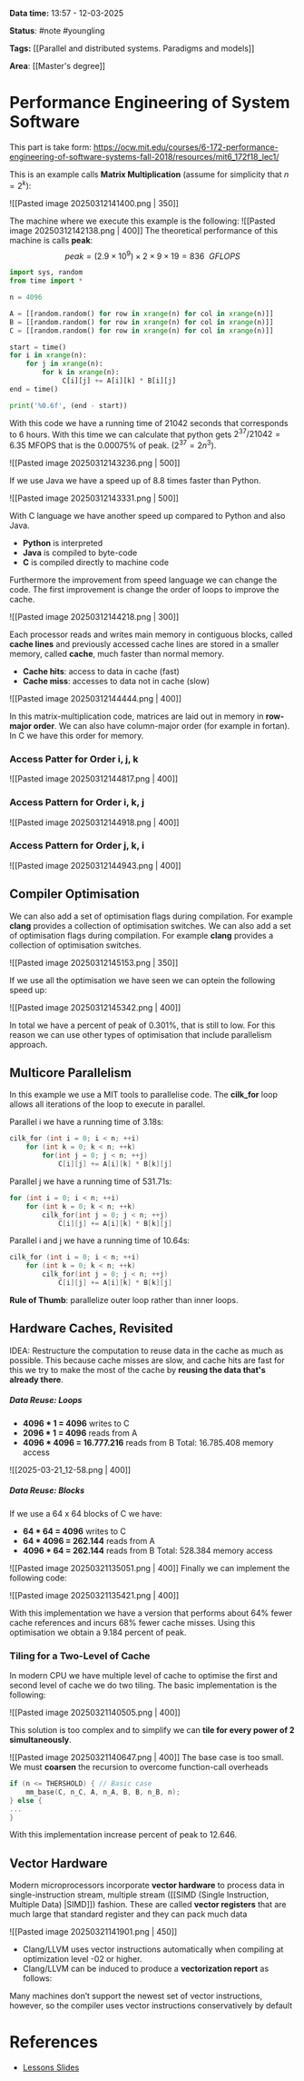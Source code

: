 **Data time:** 13:57 - 12-03-2025

**Status**: #note #youngling 

**Tags:** [[Parallel and distributed systems. Paradigms and models]]

**Area**: [[Master's degree]]
# Performance Engineering of System Software

This part is take form: https://ocw.mit.edu/courses/6-172-performance-engineering-of-software-systems-fall-2018/resources/mit6_172f18_lec1/

This is an example calls **Matrix Multiplication** (assume for simplicity that $n = 2^k$):

![[Pasted image 20250312141400.png | 350]]

The machine where we execute this example is the following:
![[Pasted image 20250312142138.png | 400]]
The theoretical performance of this machine is calls **peak**:
$$peak = (2.9 \times 10^9) \times 2 \times 9 \times 19 = 836 \:\:GFLOPS$$
```python
import sys, random
from time import *

n = 4096

A = [[random.random() for row in xrange(n) for col in xrange(n)]]
B = [[random.random() for row in xrange(n) for col in xrange(n)]]
C = [[random.random() for row in xrange(n) for col in xrange(n)]]

start = time()
for i in xrange(n):
	for j in xrange(n):
		for k in xrange(n):
			 C[i][j] += A[i][k] * B[i][j]
end = time()

print('%0.6f', (end - start))
```

With this code we have a running time of 21042 seconds that corresponds to 6 hours. With this time we can calculate that python gets $2^{37} / 21042 = 6.35$ MFOPS that is the 0.00075% of peak. ($2^{37} = 2 n^3$).

![[Pasted image 20250312143236.png | 500]]

If we use Java we have a speed up of 8.8 times faster than Python.

![[Pasted image 20250312143331.png | 500]]

With C language we have another speed up compared to Python and also Java.
- **Python** is interpreted
- **Java** is compiled to byte-code
- **C** is compiled directly to machine code

Furthermore the improvement from speed language we can change the code. The first improvement is change the order of loops to improve the cache.

![[Pasted image 20250312144218.png | 300]]

Each processor reads and writes main memory in contiguous blocks, called **cache lines** and previously accessed cache lines are stored in a smaller memory, called **cache**, much faster than normal memory.
- **Cache hits**: access to data in cache (fast)
- **Cache miss**: accesses to data not in cache (slow)

![[Pasted image 20250312144444.png | 400]]

In this matrix-multiplication code, matrices are laid out in memory in **row-major order**. We can also have column-major order (for example in fortan). In C we have this order for memory.

### Access Patter for Order i, j, k

![[Pasted image 20250312144817.png | 400]]

### Access Pattern for Order i, k, j

![[Pasted image 20250312144918.png | 400]]
### Access Pattern for Order j, k, i

![[Pasted image 20250312144943.png | 400]]

## Compiler Optimisation
We can also add a set of optimisation flags during compilation. For example **clang** provides a collection of optimisation switches. We can also add a set of optimisation flags during compilation. For example **clang** provides a collection of optimisation switches. 

![[Pasted image 20250312145153.png | 350]]

If we use all the optimisation we have seen we can optein the following speed up:

![[Pasted image 20250312145342.png | 400]]

In total we have a percent of peak of 0.301%, that is still to low. For this reason we can use other types of optimisation that include parallelism approach.

## Multicore Parallelism
In this example we use a MIT tools to parallelise code. The **cilk_for** loop allows all iterations of the loop to execute in parallel.

Parallel i we have a running time of 3.18s:
```c
cilk_for (int i = 0; i < n; ++i)
	for (int k = 0; k < n; ++k)
		for(int j = 0; j < n; ++j)
			C[i][j] += A[i][k] * B[k][j]
```

Parallel j we have a running time of 531.71s:
```c
for (int i = 0; i < n; ++i)
	for (int k = 0; k < n; ++k)
		cilk_for(int j = 0; j < n; ++j)
			C[i][j] += A[i][k] * B[k][j]
```


Parallel i and j we have a running time of 10.64s:
```c
cilk_for (int i = 0; i < n; ++i)
	for (int k = 0; k < n; ++k)
		cilk_for(int j = 0; j < n; ++j)
			C[i][j] += A[i][k] * B[k][j]
```

**Rule of Thumb**: parallelize outer loop rather than inner loops.

## Hardware Caches, Revisited
IDEA: Restructure the computation to reuse data in the cache as much as possible. This because cache misses are slow, and cache hits are fast for this we try to make the most of the cache by **reusing the data that's already there**.

##### Data Reuse: Loops
- **4096 * 1 = 4096** writes to C
- **2096 * 1 = 4096** reads from A
- **4096 * 4096 = 16.777.216** reads from B
Total: 16.785.408 memory access

![[2025-03-21_12-58.png | 400]]
##### Data Reuse: Blocks
If we use a 64 x 64 blocks of C we have:
- **64 * 64 = 4096** writes to C
- **64 * 4096 = 262.144** reads from A
- **4096 * 64 = 262.144** reads from B
Total: 528.384 memory access

![[Pasted image 20250321135051.png | 400]]
Finally we can implement the following code:

![[Pasted image 20250321135421.png | 400]]

With this implementation we have a version that performs about 64% fewer cache references and incurs 68% fewer cache misses. Using this optimisation we obtain a 9.184 percent of peak.

### Tiling for a Two-Level of Cache
In modern CPU we have multiple level of cache to optimise the first and second level of cache we do two tiling. The basic implementation is the following:

![[Pasted image 20250321140505.png | 400]]

This solution is too complex and to simplify we can **tile for every power of 2 simultaneously**.

![[Pasted image 20250321140647.png | 400]]
The base case is too small. We must **coarsen** the recursion to overcome function-call overheads
```c
if (n <= THERSHOLD) { // Basic case
	mm_base(C, n_C, A, n_A, B, B, n_B, n);
} else {
...
}
```

With this implementation increase percent of peak to 12.646.

## Vector Hardware
Modern microprocessors incorporate **vector hardware** to process data in single-instruction stream, multiple stream ([[SIMD (Single Instruction, Multiple Data) |SIMD]]) fashion. These are called **vector registers** that are much large that standard register and they can pack much data

![[Pasted image 20250321141901.png | 450]]

- Clang/LLVM uses vector instructions automatically when compiling at optimization level -02 or higher.
- Clang/LLVM can be induced to produce a **vectorization report** as follows:

Many machines don’t support the newest set of vector instructions, however, so the compiler uses vector instructions conservatively by default
# References
- [Lessons Slides](3-MMExample-PerformanceEngineering.pdf)